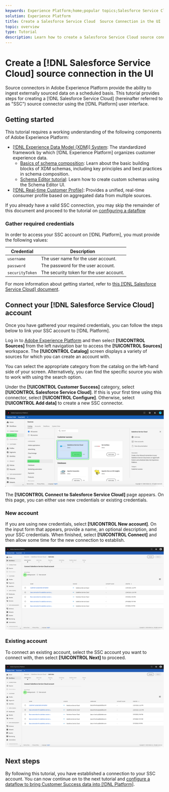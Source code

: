 ```yaml
---
keywords: Experience Platform;home;popular topics;Salesforce Service Cloud;salesforce service cloud
solution: Experience Platform
title: Create a Salesforce Service Cloud  Source Connection in the UI
topic: overview
type: Tutorial
description: Learn how to create a Salesforce Service Cloud source connection using the Adobe Experience Platform UI.
---
```


# Create a [!DNL Salesforce Service Cloud] source connection in the UI

Source connectors in Adobe Experience Platform provide the ability to ingest externally sourced data on a scheduled basis. This tutorial provides steps for creating a [!DNL Salesforce Service Cloud] (hereinafter referred to as "SSC") source connector using the [!DNL Platform] user interface.

## Getting started

This tutorial requires a working understanding of the following components of Adobe Experience Platform:

*   [[!DNL Experience Data Model (XDM)] System](../../../../../xdm/home.md): The standardized framework by which [!DNL Experience Platform] organizes customer experience data.
    *   [Basics of schema composition](../../../../../xdm/schema/composition.md): Learn about the basic building blocks of XDM schemas, including key principles and best practices in schema composition.
    *   [Schema Editor tutorial](../../../../../xdm/tutorials/create-schema-ui.md): Learn how to create custom schemas using the Schema Editor UI.
*   [[!DNL Real-time Customer Profile]](../../../../../profile/home.md): Provides a unified, real-time consumer profile based on aggregated data from multiple sources.

If you already have a valid SSC connection, you may skip the remainder of this document and proceed to the tutorial on [configuring a dataflow](../../dataflow/customer-success.md)

### Gather required credentials

In order to access your SSC account on [!DNL Platform], you must provide the following values:

| Credential | Description |
| ---------- | ----------- |
| `username` | The user name for the user account. |
| `password` | The password for the user account. |
| `securityToken` | The security token for the user account. |

For more information about getting started, refer to [this [!DNL Salesforce Service Cloud] document](https://developer.salesforce.com/docs/atlas.en-us.api_iot.meta/api_iot/qs_auth_access_token.htm).

## Connect your [!DNL Salesforce Service Cloud] account

Once you have gathered your required credentials, you can follow the steps below to link your SSC account to [!DNL Platform].

Log in to [Adobe Experience Platform](https://platform.adobe.com) and then select **[!UICONTROL Sources]** from the left navigation bar to access the **[!UICONTROL Sources]** workspace. The **[!UICONTROL Catalog]** screen displays a variety of sources for which you can create an account with.

You can select the appropriate category from the catalog on the left-hand side of your screen. Alternatively, you can find the specific source you wish to work with using the search option.

Under the **[!UICONTROL Customer Success]** category, select **[!UICONTROL Salesforce Service Cloud]**. If this is your first time using this connector, select **[!UICONTROL Configure]**. Otherwise, select **[!UICONTROL Add data]** to create a new SSC connector.

![catalog](../../../../images/tutorials/create/ssc/catalog.png)

The **[!UICONTROL Connect to Salesforce Service Cloud]** page appears. On this page, you can either use new credentials or existing credentials.

### New account

If you are using new credentials, select **[!UICONTROL New account]**. On the input form that appears, provide a name, an optional description, and your SSC credentials. When finished, select **[!UICONTROL Connect]** and then allow some time for the new connection to establish.

![connect](../../../../images/tutorials/create/ssc/connect.png)

### Existing account

To connect an existing account, select the SSC account you want to connect with, then select **[!UICONTROL Next]** to proceed.

![existing](../../../../images/tutorials/create/ssc/existing.png)

## Next steps

By following this tutorial, you have established a connection to your SSC account. You can now continue on to the next tutorial and [configure a dataflow to bring Customer Success data into [!DNL Platform]](../../dataflow/customer-success.md).